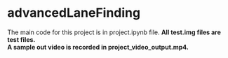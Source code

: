# advancedLaneFinding
<p> The main code for this project is in project.ipynb file. <b> All test.img files are test files. <br> A sample out video is recorded in project_video_output.mp4. </p>
